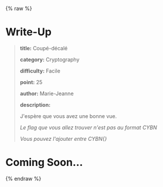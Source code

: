 
{% raw %}
# Write-Up
> **title:** Coupé-décalé
>
> **category:** Cryptography
>
> **difficulty:** Facile
>
> **point:** 25
>
> **author:** Marie-Jeanne
>
> **description:**
>
> J'espère que vous avez une bonne vue.
>
> *Le flag que vous allez trouver n'est pas au format CYBN*
>
> *Vous pouvez l'ajouter entre CYBN{}*


# Coming Soon...

{% endraw %}
